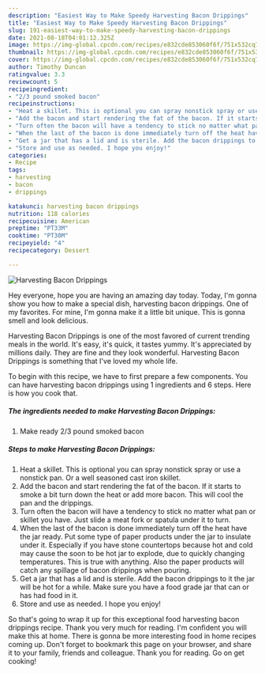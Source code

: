 ```yaml
---
description: "Easiest Way to Make Speedy Harvesting Bacon Drippings"
title: "Easiest Way to Make Speedy Harvesting Bacon Drippings"
slug: 191-easiest-way-to-make-speedy-harvesting-bacon-drippings
date: 2021-08-18T04:01:12.325Z
image: https://img-global.cpcdn.com/recipes/e832cde853060f6f/751x532cq70/harvesting-bacon-drippings-recipe-main-photo.jpg
thumbnail: https://img-global.cpcdn.com/recipes/e832cde853060f6f/751x532cq70/harvesting-bacon-drippings-recipe-main-photo.jpg
cover: https://img-global.cpcdn.com/recipes/e832cde853060f6f/751x532cq70/harvesting-bacon-drippings-recipe-main-photo.jpg
author: Timothy Duncan
ratingvalue: 3.3
reviewcount: 5
recipeingredient:
- "2/3 pound smoked bacon"
recipeinstructions:
- "Heat a skillet. This is optional you can spray nonstick spray or use a nonstick pan. Or a well seasoned cast iron skillet."
- "Add the bacon and start rendering the fat of the bacon. If it starts to smoke a bit turn down the heat or add more bacon. This will cool the pan and the drippings."
- "Turn often the bacon will have a tendency to stick no matter what pan or skillet you have. Just slide a meat fork or spatula under it to turn."
- "When the last of the bacon is done immediately turn off the heat have the jar ready. Put some type of paper products under the jar to insulate under it. Especially if you have stone countertops because hot and cold may cause the soon to be hot jar to explode, due to quickly changing temperatures. This is true with anything. Also the paper products will catch any spillage of bacon drippings when pouring."
- "Get a jar that has a lid and is sterile. Add the bacon drippings to it the jar will be hot for a while. Make sure you have a food grade jar that can or has had food in it."
- "Store and use as needed. I hope you enjoy!"
categories:
- Recipe
tags:
- harvesting
- bacon
- drippings

katakunci: harvesting bacon drippings 
nutrition: 118 calories
recipecuisine: American
preptime: "PT33M"
cooktime: "PT30M"
recipeyield: "4"
recipecategory: Dessert

---
```



![Harvesting Bacon Drippings](https://img-global.cpcdn.com/recipes/e832cde853060f6f/751x532cq70/harvesting-bacon-drippings-recipe-main-photo.jpg)

Hey everyone, hope you are having an amazing day today. Today, I'm gonna show you how to make a special dish, harvesting bacon drippings. One of my favorites. For mine, I'm gonna make it a little bit unique. This is gonna smell and look delicious.



Harvesting Bacon Drippings is one of the most favored of current trending meals in the world. It's easy, it's quick, it tastes yummy. It's appreciated by millions daily. They are fine and they look wonderful. Harvesting Bacon Drippings is something that I've loved my whole life.


To begin with this recipe, we have to first prepare a few components. You can have harvesting bacon drippings using 1 ingredients and 6 steps. Here is how you cook that.

<!--inarticleads1-->

##### The ingredients needed to make Harvesting Bacon Drippings:

1. Make ready 2/3 pound smoked bacon




<!--inarticleads2-->

##### Steps to make Harvesting Bacon Drippings:

1. Heat a skillet. This is optional you can spray nonstick spray or use a nonstick pan. Or a well seasoned cast iron skillet.
1. Add the bacon and start rendering the fat of the bacon. If it starts to smoke a bit turn down the heat or add more bacon. This will cool the pan and the drippings.
1. Turn often the bacon will have a tendency to stick no matter what pan or skillet you have. Just slide a meat fork or spatula under it to turn.
1. When the last of the bacon is done immediately turn off the heat have the jar ready. Put some type of paper products under the jar to insulate under it. Especially if you have stone countertops because hot and cold may cause the soon to be hot jar to explode, due to quickly changing temperatures. This is true with anything. Also the paper products will catch any spillage of bacon drippings when pouring.
1. Get a jar that has a lid and is sterile. Add the bacon drippings to it the jar will be hot for a while. Make sure you have a food grade jar that can or has had food in it.
1. Store and use as needed. I hope you enjoy!




So that's going to wrap it up for this exceptional food harvesting bacon drippings recipe. Thank you very much for reading. I'm confident you will make this at home. There is gonna be more interesting food in home recipes coming up. Don't forget to bookmark this page on your browser, and share it to your family, friends and colleague. Thank you for reading. Go on get cooking!

